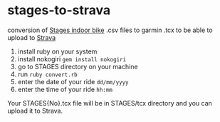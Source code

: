 # stages-to-strava
conversion of [Stages indoor bike](https://stagescycling.com/global/indoor/) .csv files to garmin .tcx to be able to upload to [Strava](https://www.strava.com/)




1. install ruby on your system 
2. install nokogiri `gem install nokogiri`
3. go to STAGES directory on your machine
4. run `ruby convert.rb`
5. enter the date of your ride `dd/mm/yyyy`
6. enter the time of your ride `hh:mm`

Your STAGES{No}.tcx file will be in STAGES/tcx directory and you can upload it to Strava.


